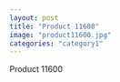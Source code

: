 ```yaml
---
layout: post
title: "Product 11600"
image: "product11600.jpg"
categories: "category1"
---
```

Product 11600
